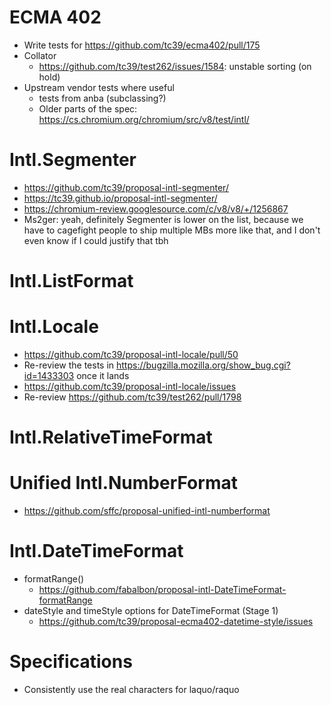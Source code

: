 ECMA 402
========
- Write tests for https://github.com/tc39/ecma402/pull/175
- Collator
  - https://github.com/tc39/test262/issues/1584: unstable sorting (on hold)
- Upstream vendor tests where useful
  - tests from anba (subclassing?)
  - Older parts of the spec: https://cs.chromium.org/chromium/src/v8/test/intl/

Intl.Segmenter
==============
- https://github.com/tc39/proposal-intl-segmenter/
- https://tc39.github.io/proposal-intl-segmenter/
- https://chromium-review.googlesource.com/c/v8/v8/+/1256867
- <Waldo> Ms2ger: yeah, definitely Segmenter is lower on the list, because we have to cagefight people to ship multiple MBs more like that, and I don't even know if I could justify that tbh

Intl.ListFormat
===============

Intl.Locale
===========
- https://github.com/tc39/proposal-intl-locale/pull/50
- Re-review the tests in https://bugzilla.mozilla.org/show_bug.cgi?id=1433303 once it lands
- https://github.com/tc39/proposal-intl-locale/issues
- Re-review https://github.com/tc39/test262/pull/1798

Intl.RelativeTimeFormat
=======================

Unified Intl.NumberFormat
=========================
- https://github.com/sffc/proposal-unified-intl-numberformat

Intl.DateTimeFormat
===================
- formatRange()
  - https://github.com/fabalbon/proposal-intl-DateTimeFormat-formatRange
- dateStyle and timeStyle options for DateTimeFormat (Stage 1)
  - https://github.com/tc39/proposal-ecma402-datetime-style/issues

Specifications
==============
- Consistently use the real characters for laquo/raquo
